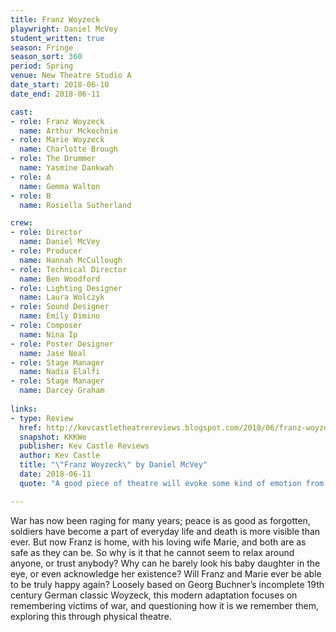 ```yaml
---
title: Franz Woyzeck
playwright: Daniel McVey
student_written: true
season: Fringe
season_sort: 360
period: Spring
venue: New Theatre Studio A
date_start: 2018-06-10
date_end: 2018-06-11

cast:
- role: Franz Woyzeck
  name: Arthur Mckechnie
- role: Marie Woyzeck
  name: Charlotte Brough
- role: The Drummer
  name: Yasmine Dankwah
- role: A
  name: Gemma Walton
- role: B
  name: Rosiella Sutherland

crew:
- role: Director
  name: Daniel McVey
- role: Producer
  name: Hannah McCullough
- role: Technical Director
  name: Ben Woodford
- role: Lighting Designer
  name: Laura Wolczyk
- role: Sound Designer
  name: Emily Dimino
- role: Composer
  name: Nina Ip
- role: Poster Designer
  name: Jase Neal
- role: Stage Manager
  name: Nadia Elalfi
- role: Stage Manager
  name: Darcey Graham
  
links:
- type: Review
  href: http://kevcastletheatrereviews.blogspot.com/2018/06/franz-woyzeck-by-daniel-mcvey.html
  snapshot: KKKWe
  publisher: Kev Castle Reviews
  author: Kev Castle
  title: "\"Franz Woyzeck\" by Daniel McVey"
  date: 2018-06-11
  quote: "A good piece of theatre will evoke some kind of emotion from the audience and that is certainly true of this play. You could see the climax coming but even though you were expecting it, it still came as a smack in the face."

---
```


War has now been raging for many years; peace is as good as forgotten, soldiers have become a part of everyday life and death is more visible than ever. But now Franz is home, with his loving wife Marie, and both are as safe as they can be. So why is it that he cannot seem to relax around anyone, or trust anybody? Why can he barely look his baby daughter in the eye, or even acknowledge her existence? Will Franz and Marie ever be able to be truly happy again? Loosely based on Georg Buchner’s incomplete 19th century German classic Woyzeck, this modern adaptation focuses on remembering victims of war, and questioning how it is we remember them, exploring this through physical theatre.
